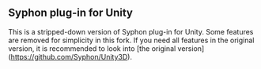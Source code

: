 Syphon plug-in for Unity
------------------------

This is a stripped-down version of Syphon plug-in for Unity. Some features are
removed for simplicity in this fork. If you need all features in the original
version, it is recommended to look into [the original version]
(https://github.com/Syphon/Unity3D).

